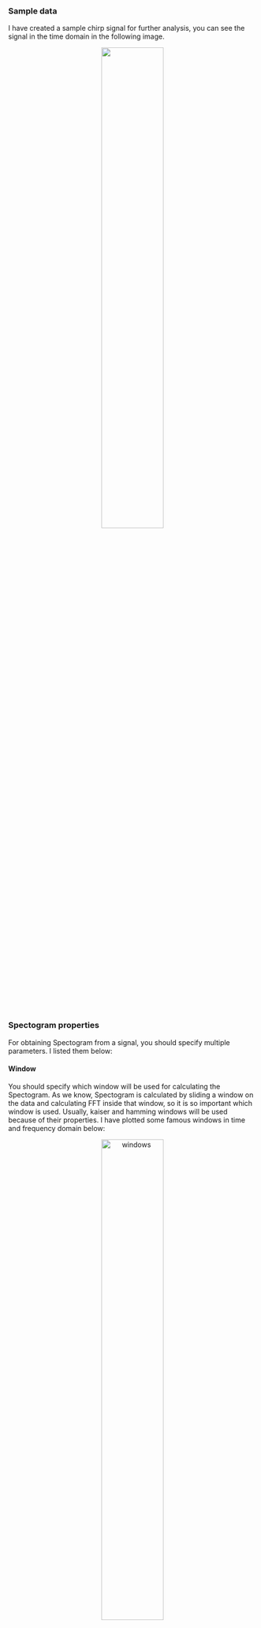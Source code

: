 ### Sample data

I have created a sample chirp signal for further analysis, you can see the signal in the time domain in the following image.

<p align="center">
<img src="https://user-images.githubusercontent.com/50844047/152874118-f0334f72-65c8-4a97-8350-5a4728f9f928.png" width="50%">
</p>


### Spectogram properties

For obtaining Spectogram from a signal, you should specify multiple parameters. I listed them below:
#### Window
You should specify which window will be used for calculating the Spectogram. As we know, Spectogram is calculated by sliding a window on the data and calculating FFT inside that window, so it is so important which window is used. Usually, kaiser and hamming windows will be used because of their properties. I have plotted some famous windows in time and frequency domain below:

<p align="center">
<img width="50%" alt="windows" src="https://user-images.githubusercontent.com/50844047/152874611-2592c7d5-62b7-4609-9358-4120d3336515.png">
</p>

Also, you can see the effect of different windows on the Spectogram in the following image:


#### Overlap length
This parameter specifies the number of overlap samples between two consecutive windows. Small overlap lengths may lead to high sharpness in the calculated Spectogram while big overlap lengths may cause longer run-times and exceeded smoothness in the Spectogram.

You can see the effect of different overlap lengths on the Spectogram in the following image:


<p align="center">
<img width="50%" alt="effect_different_NOverlap" src="https://user-images.githubusercontent.com/50844047/152875370-2ceb3b85-d5e9-4e65-ac82-f96dc35a4d61.png">
</p>



#### Number of FFT points
For calculating the Fourier transform of a discrete signal, we use N point DFT where N is a parameter that should be specified. There is an algorithm called FFT which calculates DFT in a very fast way. So, we should specify the FFT length for calculating Spectogram.
You can see the effect of different number of FFT points in the following image:

<p align="center">
<img width="50%" alt="effect_different_NFFTPoints" src="https://user-images.githubusercontent.com/50844047/152875622-f5e9464f-5e41-4525-9580-24bbfd0f99a9.png">
</p>

Small changes in each of the mentioned parameters may tend to noticeable changes in the Spectogram, so it is important to specify good values as parameters based on our purpose.
